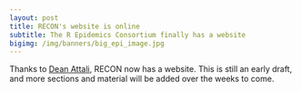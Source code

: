 ```yaml
---
layout: post
title: RECON's website is online
subtitle: The R Epidemics Consortium finally has a website
bigimg: /img/banners/big_epi_image.jpg
---
```


Thanks to [Dean Attali](http://deanattali.com), RECON now has a website. This is still an early draft, and more sections and material will be added over the weeks to come.
